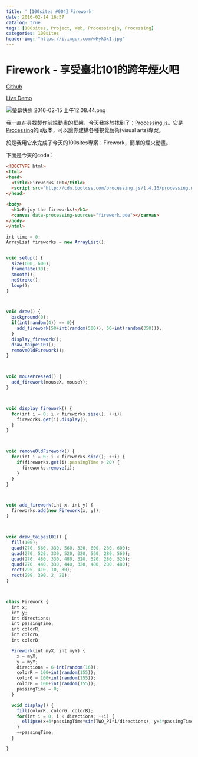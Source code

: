 ```yaml
---
title: '【100sites #004】Firework'
date: 2016-02-14 16:57
catalog: true
tags: [100sites, Project, Web, Processingjs, Processing]
categories: 100sites
header-img: "https://i.imgur.com/wHyk3xI.jpg"
---
```


# Firework - 享受臺北101的跨年煙火吧

[Github](https://github.com/Kamigami55/100sites/tree/gh-pages/004_Firework)

[Live Demo](http://kamigami55.github.io/100sites/004_Firework/)

<!-- more -->

![螢幕快照 2016-02-15 上午12.08.44.png](https://i.imgur.com/wHyk3xI.jpg)

我一直在尋找製作前端動畫的框架，今天我終於找到了：[Processing.js](http://processingjs.org)。它是[Processing](https://processing.org)的js版本，可以讓你建構各種視覺藝術(visual arts)專案。

於是我用它來完成了今天的100sites專案：Firework，簡單的煙火動畫。

下面是今天的code：

``` html index.html
<!DOCTYPE html>
<html>
<head>
  <title>Fireworks 101</title>
  <script src="http://cdn.bootcss.com/processing.js/1.4.16/processing.min.js"></script>
</head>

<body>
  <h1>Enjoy the fireworks!</h1>
  <canvas data-processing-sources="firework.pde"></canvas>
</body>
</html>
```

``` javascript firework.pde
int time = 0;
ArrayList fireworks = new ArrayList();


void setup() {
  size(600, 600);
  frameRate(30);
  smooth();
  noStroke();
  loop();
}



void draw() {
  background(0);
  if(int(random(4)) == 0){
    add_firework(50+int(random(500)), 50+int(random(350)));
  }
  display_firework();
  draw_taipei101();
  removeOldFirework();
}



void mousePressed() {
  add_firework(mouseX, mouseY);
}



void display_firework() {
  for(int i = 0; i < fireworks.size(); ++i){
    fireworks.get(i).display();
  }
}



void removeOldFirework() {
  for(int i = 0; i < fireworks.size(); ++i) {
    if(fireworks.get(i).passingTime > 20) {
      fireworks.remove(i);
    }
  }
}



void add_firework(int x, int y) {
  fireworks.add(new Firework(x, y));
}



void draw_taipei101() {
  fill(100);
  quad(270, 560, 330, 560, 320, 600, 280, 600);
  quad(270, 520, 330, 520, 320, 560, 280, 560);
  quad(270, 480, 330, 480, 320, 520, 280, 520);
  quad(270, 440, 330, 440, 320, 480, 280, 480);
  rect(295, 410, 10, 30);
  rect(299, 390, 2, 20);
}



class Firework {
  int x;
  int y;
  int directions;
  int passingTime;
  int colorR;
  int colorG;
  int colorB;

  Firework(int myX, int myY) {
    x = myX;
    y = myY;
    directions = 6+int(random(16));
    colorR = 100+int(random(155));
    colorG = 100+int(random(155));
    colorB = 100+int(random(155));
    passingTime = 0;
  }

  void display() {
    fill(colorR, colorG, colorB);
    for(int i = 0; i < directions; ++i) {
      ellipse(x+4*passingTime*sin(TWO_PI*i/directions), y+4*passingTime*cos(TWO_PI*i/directions), 7, 7);
    }
    ++passingTime;
  }

}
```